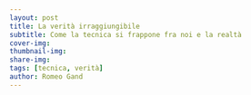 ```yaml
---
layout: post
title: La verità irraggiungibile
subtitle: Come la tecnica si frappone fra noi e la realtà
cover-img: 
thumbnail-img: 
share-img: 
tags: [tecnica, verità]
author: Romeo Gand
---
```

